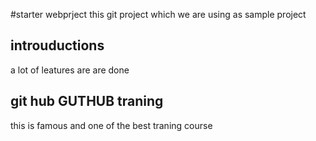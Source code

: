 #starter webprject 
this git project which we are using as sample project 


## introuductions 
a lot of leatures are are done

## git hub GUTHUB traning 
this is famous and one of the best traning course 